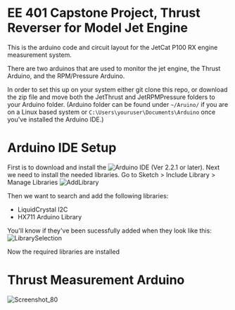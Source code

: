 # EE 401 Capstone Project, Thrust Reverser for Model Jet Engine
This is the arduino code and circuit layout for the JetCat P100 RX engine measurement system.

There are two arduinos that are used to monitor the jet engine, the Thrust Arduino, and the RPM/Pressure Arduino.

In order to set this up on your system either git clone this repo, or download the zip file and move both the JetThrust and JetRPMPressure folders to your Arduino folder.
(Arduino folder can be found under `~/Aruino/` if you are on a Linux based system or `C:\Users\youruser\Documents\Arduino` once you've installed the Arduino IDE.)

# Arduino IDE Setup
First is to download and install the ![Arduino IDE](https://www.arduino.cc/en/software) (Ver 2.2.1 or later).
Next we need to install the needed libraries. Go to Sketch > Include Library > Manage Libraries
![AddLibrary](https://github.com/lharlan/capstone-arduino/assets/75159044/be6f3403-4bb0-4dc2-901d-68982d43cc70)

Then we want to search and add the following libraries:
- LiquidCrystal I2C
- HX711 Arduino Library


You'll know if they've been sucessfully added when they look like this:
![LibrarySelection](https://github.com/lharlan/capstone-arduino/assets/75159044/c62a0c7f-9327-48bc-80e9-71b182b4eae2)


Now the required libraries are installed

# Thrust Measurement Arduino
![Screenshot_80](https://github.com/lharlan/capstone-arduino/assets/75159044/893fe27c-b5fb-4aea-a239-a8ecf2bd7d20)

